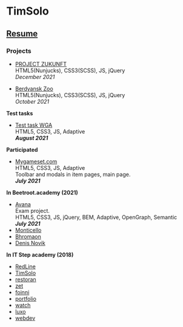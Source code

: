# TimSolo

## [Resume](https://bit.ly/2YAPBDm)

### Projects
* [PROJECT ZUKUNFT](https://projektzukunft.berlin.de/)<br>
HTML5(Nunjucks), CSS3(SCSS), JS, jQuery<br>
<i><b></b>December 2021</i>

* [Berdyansk Zoo](http://azovzoo.com/)<br>
HTML5(Nunjucks), CSS3(SCSS), JS, jQuery<br>
<i><b></b>October 2021</i>

<strong>Test tasks</strong>

* [Test task WGA](berd/)<br>
HTML5, CSS3, JS, Adaptive
<br><i><b>August 2021</b></i>

<strong>Participated</strong>
* [Mygameset.com](https://mygameset.com)<br>
HTML5, CSS3, JS, Adaptive<br>
Toolbar and modals in item pages, main page.
<br><i><b>July 2021</b></i>

<strong>In Beetroot.academy (2021)</strong>
* [Avana](https://soulraise.github.io/avana/avana/)<br>
Exam project.<br>
HTML5, CSS3, JS, jQuery, BEM, Adaptive, OpenGraph, Semantic<br>
<i><b>July 2021</b></i>
* [Monticello](monticello/)
* [Bhromaon](bhromaon/)
* [Denis Novik](DenisNovik/)



<strong>In IT Step academy (2018)</strong>

* [RedLine](RedLine/)
* [TimSolo](TimSolo/)
* [restoran](Restoran/)
* [zet](ZET/)
* [foinni](Foinni/)
* [portfolio](Portfolio/)
* [watch](watch/)
* [luxo](luxo/)
* [webdev](webdev/)
